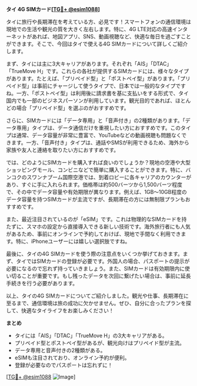 **タイ 4G SIMカード[[TG💪+ @esim1088](https://t.me/s/esim1088)]**

タイに旅行や長期滞在を考えている方、必見です！スマートフォンの通信環境は現地での生活や観光の質を大きく左右します。特に、4G LTE対応の高速インターネットがあれば、地図アプリ、SNS、動画視聴など、快適な毎日を過ごすことができます。そこで、今回はタイで使える4G SIMカードについて詳しくご紹介します。

まず、タイには主に3大キャリアがあります。それぞれ「AIS」「DTAC」「TrueMove H」です。これらの各社が提供するSIMカードには、様々なタイプがあります。たとえば、「プリペイド型」と「ポストペイ型」があります。「プリペイド型」は事前にチャージして使うタイプで、日本では一般的なタイプですね。一方、「ポストペイ型」は利用後に請求書を基に支払いをする形式で、タイ国内でも一部のビジネスパーソンが利用しています。観光目的であれば、ほとんどの場合「プリペイド型」を選ぶのがおすすめです。

さらに、SIMカードには「データ専用」と「音声付き」の2種類があります。「データ専用」タイプは、データ通信だけを重視したい方におすすめです。このタイプは通常、データ容量が非常に豊富で、YouTubeなどの動画視聴も問題なくできます。一方、「音声付き」タイプは、通話やSMSが利用できるため、海外から家族や友人と連絡を取りたい方におすすめです。

では、どのようにSIMカードを購入すれば良いのでしょうか？現地の空港や大型ショッピングモール、コンビニなどで簡単に購入することができます。特に、バンコクのスワンナプーム国際空港では、到着ロビーに各キャリアのカウンターがあり、すぐに手に入れられます。価格帯は約500バーツから1,500バーツ程度で、その中でデータ容量や有効期限が異なります。例えば、1GB～10GB程度のデータ容量を持つSIMカードが主流ですが、長期滞在の方には無制限プランもおすすめです。

また、最近注目されているのが「eSIM」です。これは物理的なSIMカードを持たずに、スマホの設定から直接導入できる新しい技術です。海外旅行者にも人気があるため、事前にオンラインで予約しておけば、現地で手間なく利用できます。特に、iPhoneユーザーには嬉しい選択肢ですね。

最後に、タイの4G SIMカードを使う際の注意点をいくつか挙げておきます。まず、タイではSIMカードの登録が必要です。外国人の場合、パスポートの提示が必要になるので忘れず持っていきましょう。また、SIMカードは有効期限内に使い切ることが重要です。もし残ったデータを次回に繋げたい場合は、事前に延長手続きを行う必要があります。

以上、タイの4G SIMカードについてご紹介しました。観光や仕事、長期滞在に至るまで、通信環境は旅の成功に欠かせません。ぜひ、自分に合ったプランを探して、快適なタイライフをお楽しみください！

**まとめ**
- タイには「AIS」「DTAC」「TrueMove H」の3大キャリアがある。
- プリペイド型とポストペイ型があるが、観光向けはプリペイド型が主流。
- データ専用と音声付きの2種類がある。
- eSIMも注目されており、オンライン予約が便利。
- 登録が必要なのでパスポートは忘れずに！

[[TG💪+ @esim1088](https://t.me/s/esim1088) ![Image](https://i.postimg.cc/Y0z9fWf4/image.png)]